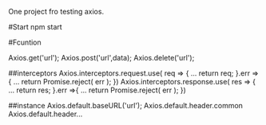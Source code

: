 One project fro testing axios.

#Start
npm start

#Fcuntion

Axios.get('url');
Axios.post('url',data);
Axios.delete('url');

##interceptors
Axios.interceptors.request.use( req => {
  ...
  return req;
}.err =>{
  ...
  return Promise.reject( err );
})
Axios.interceptors.response.use( res => {
  ...
  return res;
}.err =>{
  ...
  return Promise.reject( err );
})

##instance
Axios.default.baseURL('url');
Axios.default.header.common
Axios.default.header...